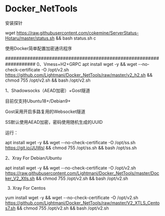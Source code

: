 # Docker_NetTools

安装探针

wget https://raw.githubusercontent.com/cokemine/ServerStatus-Hotaru/master/status.sh && bash status.sh c


使用Docker简单配置加密通讯程序

###################################################################
0、Vmess+H2+GRPC
apt install wget -y && wget --no-check-certificate -O /opt/v2.sh https://github.com/Lightmani/Docker_NetTools/raw/master/v2_h2.sh && chmod 755 /opt/v2.sh && bash /opt/v2.sh



1、Shadowsocks（AEAD加密）+Gost隧道

目前仅支持Ubuntu18+/Debian9+

Gost采用开启多路复用的Websocket隧道

SS默认使用AEAD加密，密码使用随机生成的UUID

运行：

apt install wget -y && wget --no-check-certificate -O /opt/ss.sh https://git.io/JUWsl && chmod 755 /opt/ss.sh && bash /opt/ss.sh

2、Xray For Debian/Ubuntu

apt install wget -y && wget --no-check-certificate -O /opt/v2.sh https://raw.githubusercontent.com/Lightmani/Docker_NetTools/master/Docker_V2_Xtls.sh && chmod 755 /opt/v2.sh && bash /opt/v2.sh

3. Xray For Centos

yum install wget -y && wget --no-check-certificate -O /opt/v2.sh https://github.com/Lightmani/Docker_NetTools/raw/master/V2_XTLS_Centos7.sh && chmod 755 /opt/v2.sh && bash /opt/v2.sh

